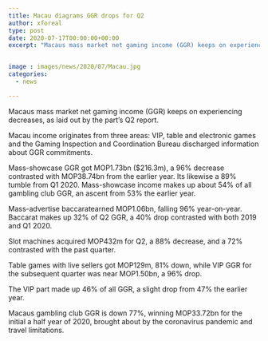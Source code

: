 ```yaml
---
title: Macau diagrams GGR drops for Q2
author: xforeal 
type: post
date: 2020-07-17T00:00:00+00:00
excerpt: "Macaus mass market net gaming income (GGR) keeps on experiencing decreases, as laid out by the part's Q2 report "


image : images/news/2020/07/Macau.jpg
categories:
  - news

---
```

Macaus mass market net gaming income (GGR) keeps on experiencing decreases, as laid out by the part&#8217;s Q2 report. 

Macau income originates from three areas: VIP, table and electronic games and the Gaming Inspection and Coordination Bureau discharged information about GGR commitments. 

Mass-showcase GGR got MOP1.73bn ($216.3m), a 96&percnt; decrease contrasted with MOP38.74bn from the earlier year. Its likewise a 89&percnt; tumble from Q1 2020. Mass-showcase income makes up about 54&percnt; of all gambling club GGR, an ascent from 53&percnt; the earlier year. 

Mass-advertise baccaratearned MOP1.06bn, falling 96&percnt; year-on-year. Baccarat makes up 32&percnt; of Q2 GGR, a 40&percnt; drop contrasted with both 2019 and Q1 2020. 

Slot machines acquired MOP432m for Q2, a 88&percnt; decrease, and a 72&percnt; contrasted with the past quarter. 

Table games with live sellers got MOP129m, 81&percnt; down, while VIP GGR for the subsequent quarter was near MOP1.50bn, a 96&percnt; drop. 

The VIP part made up 46&percnt; of all GGR, a slight drop from 47&percnt; the earlier year. 

Macaus gambling club GGR is down 77&percnt;, winning MOP33.72bn for the initial a half year of 2020, brought about by the coronavirus pandemic and travel limitations.